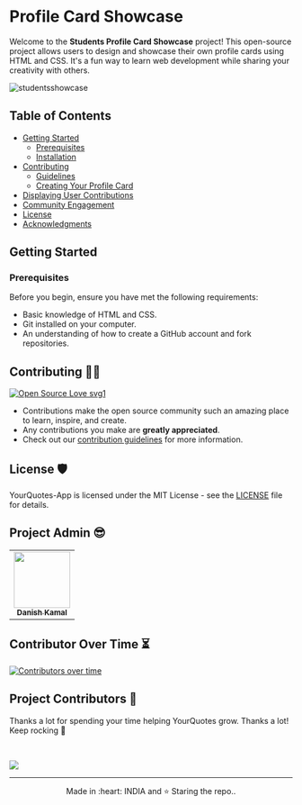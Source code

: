 # Profile Card Showcase

Welcome to the **Students Profile Card Showcase** project! This open-source project allows users to design and showcase their own profile cards using HTML and CSS. It's a fun way to learn web development while sharing your creativity with others.

![studentsshowcase](https://github.com/danishzayan/OpenSourceProject/assets/46997504/420a9b87-7675-46f6-876b-2af1facaa451)


## Table of Contents

- [Getting Started](#getting-started)
  - [Prerequisites](#prerequisites)
  - [Installation](#installation)
- [Contributing](#contributing)
  - [Guidelines](#guidelines)
  - [Creating Your Profile Card](#creating-your-profile-card)
- [Displaying User Contributions](#displaying-user-contributions)
- [Community Engagement](#community-engagement)
- [License](#license)
- [Acknowledgments](#acknowledgments)

## Getting Started

### Prerequisites

Before you begin, ensure you have met the following requirements:

- Basic knowledge of HTML and CSS.
- Git installed on your computer.
- An understanding of how to create a GitHub account and fork repositories.

## Contributing 👨‍💻

[![Open Source Love svg1](https://badges.frapsoft.com/os/v1/open-source.svg?v=103)](https://github.com/ellerbrock/open-source-badges/)
- Contributions make the open source community such an amazing place to learn, inspire, and create.
- Any contributions you make are **greatly appreciated**.
- Check out our [contribution guidelines](/CONTRIBUTING.md) for more information.

## License 🛡️

YourQuotes-App is licensed under the MIT License - see the [LICENSE](LICENSE) file for details.

## Project Admin 😎

<table>
  <tr>
<td align="center"><a href="https://github.com/danishzayan"><img src="https://avatars.githubusercontent.com/u/46997504?v=4" width="100px;" alt=""/><br /><sub><b>Danish Kamal</b></sub></a></td>
  </tr>
</table>

## Contributor Over Time ⏳

[![Contributors over time](https://contributor-graph-api.apiseven.com/contributors-svg?chart=contributorOverTime&repo=danishzayan/YourQuotes-App)](https://www.apiseven.com/en/contributor-graph?chart=contributorOverTime&repo=danishzayan/YourQuotes-App)
<br />

## Project Contributors 🌟
Thanks a lot for spending your time helping YourQuotes grow. Thanks a lot! Keep rocking 🎉 </p><br />

<a href="https://github.com/danishzayan/YourQuotes-App/graphs/contributors">
  <img src="https://contrib.rocks/image?repo=danishzayan/YourQuotes-App" />
</a>

<hr>
<p align="center">
  Made in :heart: INDIA and ⭐ Staring the repo..
</p>

